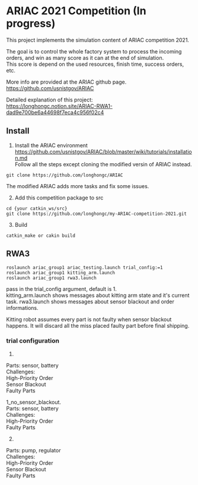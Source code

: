 # ARIAC 2021 Competition (In progress)
This project implements the simulation content of ARIAC competition 2021. 

The goal is to control the whole factory system to process the incoming orders, 
and win as many score as it can at the end of simulation.  
This score is depend on the used resources, finish time, success orders,  etc.

More info are provided at the ARIAC github page.   
https://github.com/usnistgov/ARIAC  

Detailed explanation of this project:  
https://longhongc.notion.site/ARIAC-RWA1-dad9e700be6a44698f7eca4c956f02c4

## Install
1. Install the ARIAC environment  
https://github.com/usnistgov/ARIAC/blob/master/wiki/tutorials/installation.md  
Follow all the steps except cloning the modified versin of ARIAC instead.  
```
git clone https://github.com/longhongc/ARIAC
```
The modified ARIAC adds more tasks and fix some issues. 

2. Add this competition package to src
```
cd {your catkin_ws/src}
git clone https://github.com/longhongc/my-ARIAC-competition-2021.git
```
3. Build
```
catkin_make or cakin build
```

## RWA3
```
roslaunch ariac_group1 ariac_testing.launch trial_config:=1
roslaunch ariac_group1 kitting_arm.launch
roslaunch ariac_group1 rwa3.launch
```
pass in the trial_config argument, default is 1.    
kitting_arm.launch shows messages about kitting arm state and it's current task.
rwa3.launch shows messages about sensor blackout and order informations.

Kitting robot assumes every part is not faulty when sensor blackout happens.
It will discard all the miss placed faulty part before final shipping. 

### trial configuration
1.  
  Parts: sensor, battery  
  Challenges:   
    High-Priority Order  
    Sensor Blackout  
    Faulty Parts  

1_no_sensor_blackout.  
  Parts: sensor, battery  
  Challenges:   
    High-Priority Order  
    Faulty Parts  

2.  
  Parts: pump, regulator   
  Challenges:  
    High-Priority Order  
    Sensor Blackout  
    Faulty Parts
     

